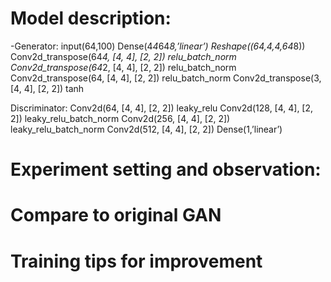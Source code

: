 # Model description:
-Generator:
input(64,100)
Dense(4*4*64*8,’linear’)
Reshape((64,4,4,64*8))
Conv2d_transpose(64*4, [4, 4], [2, 2])
relu_batch_norm
Conv2d_transpose(64*2, [4, 4], [2, 2])
relu_batch_norm
Conv2d_transpose(64, [4, 4], [2, 2])
relu_batch_norm
Conv2d_transpose(3, [4, 4], [2, 2])
tanh

Discriminator:
Conv2d(64, [4, 4], [2, 2])
leaky_relu
Conv2d(128, [4, 4], [2, 2])
leaky_relu_batch_norm
Conv2d(256, [4, 4], [2, 2])
leaky_relu_batch_norm
Conv2d(512, [4, 4], [2, 2])
Dense(1,’linear’)

# Experiment setting and observation:

# Compare to original GAN

# Training tips for improvement
